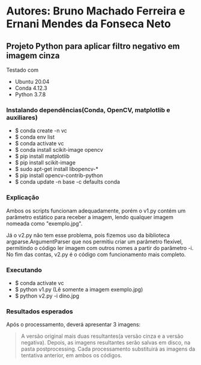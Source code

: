# Autores: Bruno Machado Ferreira e Ernani Mendes da Fonseca Neto
## Projeto Python para aplicar filtro negativo em imagem cinza

Testado com
- Ubuntu 20.04
- Conda 4.12.3
- Python 3.7.8


### Instalando dependências(Conda, OpenCV, matplotlib e auxiliares)
- $ conda create -n vc
- $ conda env list
- $ conda activate vc
- $ conda install scikit-image opencv
- $ pip install matplotlib
- $ pip install scikit-image
- $ sudo apt-get install libopencv-*
- $ pip install opencv-contrib-python
- $ conda update -n base -c defaults conda

### Explicação
Ambos os scripts funcionam adequadamente, porém o v1.py contém um parâmetro estático para receber a imagem, lendo qualquer imagem nomeada como "exemplo.jpg".

Já o v2.py não tem esse problema, pois fizemos uso da biblioteca argparse.ArgumentParser que nos permitiu criar um parâmetro flexível, 
permitindo o código ler imagem com outros nomes a partir do parâmetro -i. No fim das contas, v2.py é o código com funcionamento mais completo.


### Executando
- $ conda activate vc
- $ python v1.py (Lê somente a imagem exemplo.jpg)
- $ python v2.py -i dino.jpg

### Resultados esperados
Após o processamento, deverá apresentar 3 imagens:
> A versão original mais duas resultantes(a versão cinza e a versão negativa).
> Depois, as imagens resultantes serão salvas em disco, na pasta postprocessing.
> Cada processamento substituirá as imagens da tentativa anterior, em ambos os códigos.
